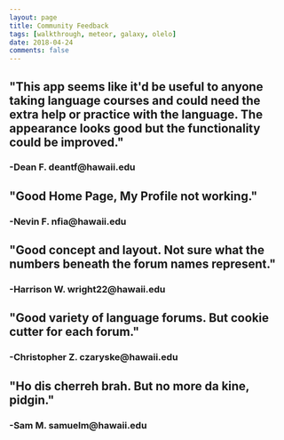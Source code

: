 ```yaml
---
layout: page
title: Community Feedback
tags: [walkthrough, meteor, galaxy, olelo]
date: 2018-04-24
comments: false
---
```

    
<h2>"This app seems like it'd be useful to anyone taking language courses and could need the extra help or practice with the language. The appearance looks good but the functionality could be improved."</h2>
<h3>-Dean F. deantf@hawaii.edu</h3>

<h2>"Good Home Page, My Profile not working."</h2>
<h3>-Nevin F. nfia@hawaii.edu</h3>

<h2>"Good concept and layout. Not sure what the numbers beneath the forum names represent."</h2>
<h3>-Harrison W. wright22@hawaii.edu</h3>

<h2>"Good variety of language forums. But cookie cutter for each forum."</h2>
<h3>-Christopher Z. czaryske@hawaii.edu</h3>

<h2>"Ho dis cherreh brah. But no more da kine, pidgin."</h2>
<h3>-Sam M. samuelm@hawaii.edu</h3>

